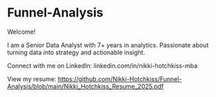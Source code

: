 # Funnel-Analysis

Welcome! 

I am a Senior Data Analyst with 7+ years in analytics. Passionate about turning data into strategy and actionable insight.

Connect with me on LinkedIn: linkedin.com/in/nikki-hotchkiss-mba

View my resume: https://github.com/Nikki-Hotchkiss/Funnel-Analysis/blob/main/Nikki_Hotchkiss_Resume_2025.pdf
